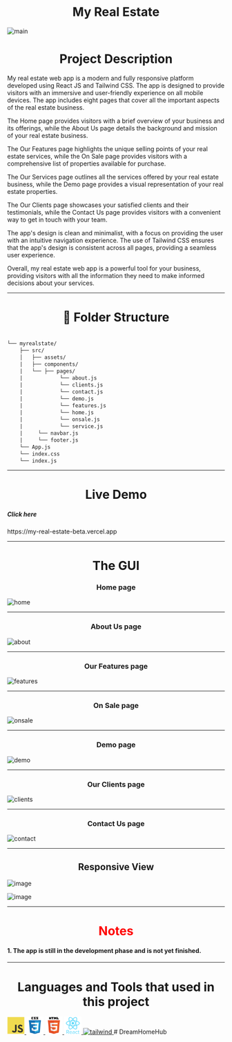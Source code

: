 <h1 align="center">My Real Estate</h1>
<p align="center">
  
![main](https://github.com/TheMostafax/My_Real_Estate/assets/81190585/d2415a1a-1a8f-4d05-892b-7aa49884fe8a)

</p>


<h1 align="center">Project Description </h1>

My real estate web app is a modern and fully responsive platform developed using React JS and Tailwind CSS. The app is designed to provide visitors with an immersive and user-friendly experience on all mobile devices. The app includes eight pages that cover all the important aspects of the real estate business. 

The Home page provides visitors with a brief overview of your business and its offerings, while the About Us page details the background and mission of your real estate business.

The Our Features page highlights the unique selling points of your real estate services, while the On Sale page provides visitors with a comprehensive list of properties available for purchase.

The Our Services page outlines all the services offered by your real estate business, while the Demo page provides a visual representation of your real estate properties.

The Our Clients page showcases your satisfied clients and their testimonials, while the Contact Us page provides visitors with a convenient way to get in touch with your team.

The app's design is clean and minimalist, with a focus on providing the user with an intuitive navigation experience. The use of Tailwind CSS ensures that the app's design is consistent across all pages, providing a seamless user experience.

Overall, my real estate web app is a powerful tool for your business, providing visitors with all the information they need to make informed decisions about your services.

<hr>

<h1 align="center">🚀 Folder Structure</h1>

```

└── myrealstate/
    ├── src/
    │   ├── assets/
    |   ├── components/
    |   └── ├── pages/
    |            └── about.js
    |            └── clients.js
    |            └── contact.js
    |            └── demo.js
    |            └── features.js
    |            └── home.js
    |            └── onsale.js
    |            └── service.js
    |     └── navbar.js
    |     └── footer.js
    └── App.js
    └── index.css
    └── index.js

```

<hr>

<h1 align="center">Live Demo</h1>
<p align="center">
  

<h5 align="left">Click here </h5> https://my-real-estate-beta.vercel.app

</p>


<hr>


<h1 align="center">The GUI</h1>



<h3 align="center">Home page</h3>


![home](https://github.com/TheMostafax/My_Real_Estate/assets/81190585/521f7332-7dd6-4bba-9af1-cbf34a9e382e)


<hr>

<h3 align="center">About Us page</h3>

![about](https://github.com/TheMostafax/My_Real_Estate/assets/81190585/146adc58-d84f-499b-9aad-d72dc17fec64)


<hr>

<h3 align="center">Our Features page</h3>


![features](https://github.com/TheMostafax/My_Real_Estate/assets/81190585/b410dbf6-06b3-4ac7-8635-d9826cb78ac4)


<hr>

<h3 align="center">On Sale page</h3>


![onsale](https://github.com/TheMostafax/My_Real_Estate/assets/81190585/cc783109-f816-4150-99fb-667c36d5f34f)


<hr>

<h3 align="center">Demo page</h3>

![demo](https://github.com/TheMostafax/My_Real_Estate/assets/81190585/45e0e0ba-d291-44df-9f99-9c464124ad64)


<hr>


<h3 align="center">Our Clients page</h3>



![clients](https://github.com/TheMostafax/My_Real_Estate/assets/81190585/b3e58b7b-b872-4be2-bff8-2246fbf3e48d)



<hr>

<h3 align="center">Contact Us page</h3>

![contact](https://github.com/TheMostafax/My_Real_Estate/assets/81190585/22add6c2-0fac-4cce-b991-d6d5205f8f9b)



<hr>

<h2 align="center">Responsive View</h2>

![image](https://github.com/TheMostafax/My_Real_Estate/assets/81190585/e4a51c4b-194d-420e-8ed2-aac451be047f)


![image](https://github.com/TheMostafax/My_Real_Estate/assets/81190585/33e728b1-e6c8-47d9-a0e9-1ed509fff438)


<hr>

<h1 align="center" style="color:red;">Notes</h1>

<h4 align="left">1. The app is still in the development phase and is not yet finished.</h4>

<hr>

<h1 align="center">Languages and Tools that used in this project</h1>
<a href="https://developer.mozilla.org/en-US/docs/Web/JavaScript" target="_blank" rel="noreferrer">
        <img src="https://raw.githubusercontent.com/devicons/devicon/master/icons/javascript/javascript-original.svg" alt="javascript" width="40" height="40"/>
      </a><a href="https://www.w3schools.com/css/" target="_blank" rel="noreferrer">
        <img src="https://raw.githubusercontent.com/devicons/devicon/master/icons/css3/css3-original-wordmark.svg" alt="css3" width="40" height="40"/>
      </a>
      <a href="https://www.w3.org/html/" target="_blank" rel="noreferrer">
        <img src="https://raw.githubusercontent.com/devicons/devicon/master/icons/html5/html5-original-wordmark.svg" alt="html5" width="40" height="40"/>
      </a><a href="https://reactjs.org/" target="_blank" rel="noreferrer">
        <img src="https://raw.githubusercontent.com/devicons/devicon/master/icons/react/react-original-wordmark.svg" alt="react" width="40" height="40"/>
      </a><a href="https://tailwindcss.com/" target="_blank" rel="noreferrer">
        <img src="https://www.vectorlogo.zone/logos/tailwindcss/tailwindcss-icon.svg" alt="tailwind" width="40" height="40"/>
      </a>
#   D r e a m H o m e H u b 
 
 